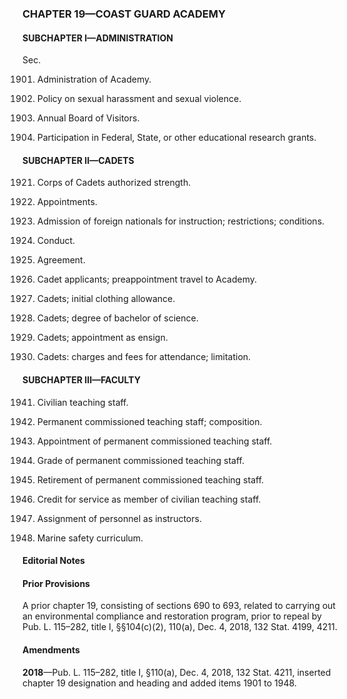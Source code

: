 ### **CHAPTER 19—COAST GUARD ACADEMY** ###

#### SUBCHAPTER I—ADMINISTRATION ####

Sec.

1901. Administration of Academy.

1902. Policy on sexual harassment and sexual violence.

1903. Annual Board of Visitors.

1904. Participation in Federal, State, or other educational research grants.

#### SUBCHAPTER II—CADETS ####

1921. Corps of Cadets authorized strength.

1922. Appointments.

1923. Admission of foreign nationals for instruction; restrictions; conditions.

1924. Conduct.

1925. Agreement.

1926. Cadet applicants; preappointment travel to Academy.

1927. Cadets; initial clothing allowance.

1928. Cadets; degree of bachelor of science.

1929. Cadets; appointment as ensign.

1930. Cadets: charges and fees for attendance; limitation.

#### SUBCHAPTER III—FACULTY ####

1941. Civilian teaching staff.

1942. Permanent commissioned teaching staff; composition.

1943. Appointment of permanent commissioned teaching staff.

1944. Grade of permanent commissioned teaching staff.

1945. Retirement of permanent commissioned teaching staff.

1946. Credit for service as member of civilian teaching staff.

1947. Assignment of personnel as instructors.

1948. Marine safety curriculum.

#### **Editorial Notes** ####

#### Prior Provisions ####

A prior chapter 19, consisting of sections 690 to 693, related to carrying out an environmental compliance and restoration program, prior to repeal by Pub. L. 115–282, title I, §§104(c)(2), 110(a), Dec. 4, 2018, 132 Stat. 4199, 4211.

#### Amendments ####

**2018**—Pub. L. 115–282, title I, §110(a), Dec. 4, 2018, 132 Stat. 4211, inserted chapter 19 designation and heading and added items 1901 to 1948.
